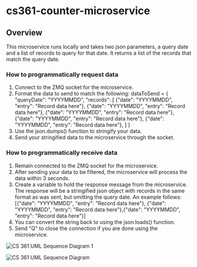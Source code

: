 # cs361-counter-microservice

## Overview
This microservice runs locally and takes two json parameters, a query date and a list of records to query for that date. It returns a list of the records that match the query date.

### How to programmatically request data
1. Connect to the ZMQ socket for the microservice.
2. Format the data to send to match the following:
    dataToSend = {
        "queryDate": "YYYYMMDD",
        "records": [
            {"date": "YYYYMMDD", "entry": "Record data here"},
            {"date": "YYYYMMDD", "entry": "Record data here"},
            {"date": "YYYYMMDD", "entry": "Record data here"},
            {"date": "YYYYMMDD", "entry": "Record data here"},
            {"date": "YYYYMMDD", "entry": "Record data here"},
        ]
    }
3. Use the json.dumps() function to stringify your data.
4. Send your stringified data to the microservice through the socket.

### How to programmatically receive data
1. Remain connected to the ZMQ socket for the microservice.
2. After sending your data to be filtered, the microservice will process the data within 3 seconds.
3. Create a variable to hold the response message from the microservice. The response will be a stringified json object with records in the same format as was sent, but omitting the query date. An example follows:
    [{"date": "YYYYMMDD", "entry": "Record data here"}, {"date": "YYYYMMDD", "entry": "Record data here"},{"date": "YYYYMMDD", "entry": "Record data here"}]
4. You can convert the string back to using the json.loads() function.
5. Send "Q" to close the connection if you are done using the microservice.

![CS 361 UML Sequence Diagram 1](https://github.com/user-attachments/assets/b3222186-b90b-49d7-aaad-9c1e907c37de)

![CS 361 UML Sequence Diagram](https://github.com/user-attachments/assets/5d25b8b5-18cd-48dc-b068-a626f68f13ab)
